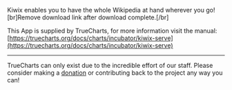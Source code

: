 Kiwix enables you to have the whole Wikipedia at hand wherever you go! [br]Remove download link after download complete.[/br]

This App is supplied by TrueCharts, for more information visit the manual: [https://truecharts.org/docs/charts/incubator/kiwix-serve](https://truecharts.org/docs/charts/incubator/kiwix-serve)

---

TrueCharts can only exist due to the incredible effort of our staff.
Please consider making a [donation](https://truecharts.org/docs/about/sponsor) or contributing back to the project any way you can!
